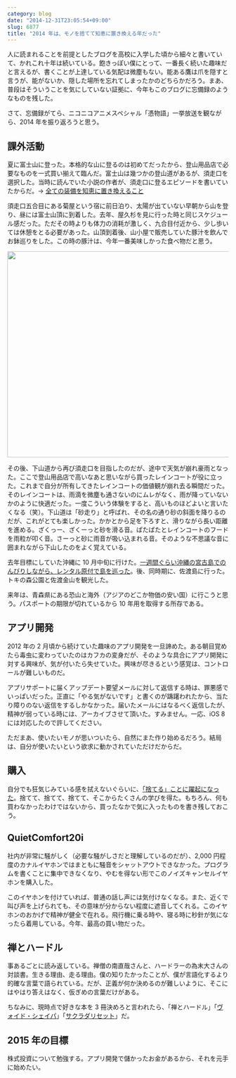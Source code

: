 ```yaml
---
category: blog
date: "2014-12-31T23:05:54+09:00"
slug: 6877
title: "2014 年は、モノを捨てて知恵に置き換える年だった"
---
```


人に読まれることを前提としたブログを高校に入学した頃から細々と書いていて、かれこれ十年は続いている。飽きっぽい僕にとって、一番長く続いた趣味だと言えるが、書くことが上達している気配は微塵もない。能ある鷹は爪を隠すと言うが、能がないか、隠した場所を忘れてしまったかのどちらかだろう。まあ、普段はそういうことを気にしていない証拠に、今年もこのブログに忘備録のようなものを残した。

さて、忘備録がてら、ニコニコアニメスペシャル「憑物語」一挙放送を観ながら、2014 年を振り返ろうと思う。

## 課外活動

夏に富士山に登った。本格的な山に登るのは初めてだったから、登山用品店で必要なものを一式買い揃えて臨んだ。富士山は幾つかの登山道があるが、須走口を選択した。当時に読んでいた小説の作者が、須走口に登るエピソードを書いていたからだ。→ [全ての装備を知恵に置き換えること](http://www.amazon.co.jp/exec/obidos/ASIN/4087465004/rakuishi-22/ref=nosim/)

須走口五合目にある菊屋という宿に前日泊り、太陽が出ていない早朝から山を登り、昼には富士山頂に到着した。去年、屋久杉を見に行った時と同じスケジュール感だった。ただその時よりも体力の消耗が激しく、九合目付近から、少し歩いては休憩をとる必要があった。山頂到着後、山小屋で販売していた豚汁を飲んでお鉢巡りをした。この時の豚汁は、今年一番美味しかった食べ物だと思う。

<img alt="" src="/images/2014/12/6877_1.jpg" width="728" height="469">

その後、下山道から再び須走口を目指したのだが、途中で天気が崩れ豪雨となった。ここで登山用品店で高いなあと思いながら買ったレインコートが役に立った。これまで自分が所有してきたレインコートの価値観が崩れ去る瞬間だった。そのレインコートは、雨滴を微塵も通さないのにムレがなく、雨が降っていないかのように快適だった。一度こういう体験をすると、高いものほどよいと言いたくなる（笑）。下山道は「砂走り」と呼ばれ、その名の通り砂の斜面を降りるのだが、これがとても楽しかった。かかとから足を下ろすと、滑りながら長い距離を進める。ざくっー、ざくーっと砂を滑る音。ぱたぱたとレインコートのフードを雨粒が叩く音。さーっと砂に雨音が吸い込まれる音。そのような不思議な音に囲まれながら下山したのをよく覚えている。

去年目標にしていた沖縄に 10 月中旬に行けた。[一週間ぐらい沖縄の宮古島でのんびりしながら、レンタル原付で島を巡った](http://rakuishi.com/archives/6842)。後、同時期に、佐渡島に行った。トキの森公園と佐渡金山を観光した。

来年は、青森県にある恐山と海外（アジアのどこか物価の安い国）に行こうと思う。パスポートの期限が切れているから 10 年用を取得する所存である。

## アプリ開発

2012 年の 2 月頃から続けていた趣味のアプリ開発を一旦諦めた。ある朝目覚めたら毒虫に変わっていたのはカフカの変身だが、そのような具合にアプリ開発に対する興味が、気が付いたら失せていた。興味が尽きるという感覚は、コントロールが難しいものだ。

アプリサポートに届くアップデート要望メールに対して返信する時は、罪悪感でいっぱいだった。正直に「やる気がないです」と書くのが躊躇われたから、当たり障りのない返信をするしかなかった。届いたメールにはなるべく返信したが、精神が弱っている時には、アーカイブさせて頂いた。すみません。一応、iOS 8 には対応したので許してください。

ただまあ、使いたいモノが思いついたら、自然にまた作り始めるだろう。結局は、自分が使いたいという欲求に動かされていただけだからだ。

## 購入

自分でも狂気じみている感を拭えないぐらいに、[「捨てる」ことに躍起になった](http://rakuishi.com/archives/6581)。捨てて、捨てて、捨てて、そこからたくさんの学びを得た。もちろん、何も買わなかったわけではないから、買ったなかで気に入ったものを書き残しておこう。

## QuietComfort20i

社内が非常に騒がしく（必要な騒がしさだと理解しているのだが）、2,000 円程度のカナルイヤホンではまともに騒音をシャットアウトできなかった。プログラムを書くことに集中できなくなり、やむを得ない形でこのノイズキャンセルイヤホンを購入した。

このイヤホンを付けていれば、普通の話し声には気付けなくなる。また、近くで叫び声を上げられても、その意味が分からない程度に遮音してくれる。このイヤホンのおかげで精神が健全で在れる。飛行機に乗る時や、寝る時に秒針が気になったら着用している。今年、最高の買い物だった。

<amazon id="B00DUBHBZI" title="【国内正規流通品】BOSE QuietComfort20i ノイズキャンセリング・ヘッドホン（インイヤータイプ）" src="https://images-na.ssl-images-amazon.com/images/I/41ilke1iqbL._SL160_.jpg">

## 禅とハードル

事あるごとに読み返している。禅僧の南直哉さんと、ハードラーの為末大さんの対談書。生きる理由、走る理由。僕の知りたかったことが、僕が言語化するより的確な言葉で語られている。だが、正義が何か決めるのが難しいように、そこにはやはり答えはなく、仮ぎめの言葉だけがある。

ちなみに、現時点で好きな本を 3 冊決めろと言われたら、「禅とハードル」「[ヴォイド・シェイパ](http://www.amazon.co.jp/exec/obidos/ASIN/4122057779/rakuishi-22/ref=nosim/)」「[サクラダリセット](http://www.amazon.co.jp/exec/obidos/ASIN/4044743010/rakuishi-22/ref=nosim/)」だ。

<amazon id="4905425360" title="禅とハードル" src="https://images-na.ssl-images-amazon.com/images/I/51FWIvgw1HL._SL160_.jpg">

## 2015 年の目標

株式投資について勉強する。アプリ開発で儲かったお金があるから、それを元手に始めたい。
